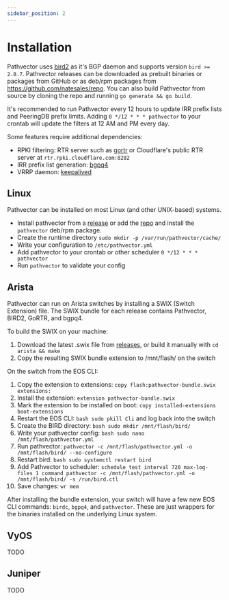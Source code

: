 ```yaml
---
sidebar_position: 2
---
```


# Installation

Pathvector uses [bird2](https://gitlab.nic.cz/labs/bird/) as it's BGP daemon and supports version `bird >= 2.0.7`. Pathvector releases can be downloaded as prebuilt binaries or packages from GitHub or as deb/rpm packages from https://github.com/natesales/repo. You can also build Pathvector from source by cloning the repo and running `go generate && go build`.

It's recommended to run Pathvector every 12 hours to update IRR prefix lists and PeeringDB prefix limits. Adding `0 */12 * * * pathvector` to your crontab will update the filters at 12 AM and PM every day.

Some features require additional dependencies:

- RPKI filtering: RTR server such as [gortr](https://github.com/cloudflare/gortr) or Cloudflare's public RTR server at `rtr.rpki.cloudflare.com:8282`
- IRR prefix list generation: [bgpq4](https://github.com/bgp/bgpq4)
- VRRP daemon: [keepalived](https://github.com/acassen/keepalived)

## Linux

Pathvector can be installed on most Linux (and other UNIX-based) systems.

* Install pathvector from a [release](https://github.com/natesales/pathvector/releases) or add the [repo](https://github.com/natesales/repo) and install the `pathvector` deb/rpm package.
* Create the runtime directory `sudo mkdir -p /var/run/pathvector/cache/`
* Write your configuration to `/etc/pathvector.yml`
* Add pathvector to your crontab or other scheduler `0 */12 * * * pathvector`
* Run `pathvector` to validate your config

## Arista

Pathvector can run on Arista switches by installing a SWIX (Switch Extension) file. The SWIX bundle for each release contains Pathvector, BIRD2, GoRTR, and bgpq4.

To build the SWIX on your machine:

1. Download the latest .swix file from [releases](https://github.com/natesales/pathvector/releases), or build it manually with `cd arista && make`
2. Copy the resulting SWIX bundle extension to /mnt/flash/ on the switch

On the switch from the EOS CLI:

1. Copy the extension to extensions: `copy flash:pathvector-bundle.swix extensions:`
2. Install the extension: `extension pathvector-bundle.swix`
3. Mark the extension to be installed on boot: `copy installed-extensions boot-extensions`
4. Restart the EOS CLI: `bash sudo pkill Cli` and log back into the switch
5. Create the BIRD directory: `bash sudo mkdir /mnt/flash/bird/`
6. Write your pathvector config: `bash sudo nano /mnt/flash/pathvector.yml`
7. Run pathvector: `pathvector -c /mnt/flash/pathvector.yml -o /mnt/flash/bird/ --no-configure`
8. Restart bird: `bash sudo systemctl restart bird`
9. Add Pathvector to scheduler: `schedule test interval 720 max-log-files 1 command pathvector -c /mnt/flash/pathvector.yml -o /mnt/flash/bird/ -s /run/bird.ctl`
10. Save changes: `wr mem`

After installing the bundle extension, your switch will have a few new EOS CLI commands: `birdc`, `bgpq4`, and `pathvector`. These are just wrappers for the binaries installed on the underlying Linux system. 

## VyOS

TODO

## Juniper

TODO
